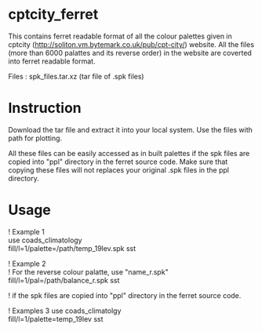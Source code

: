 # cptcity_ferret
This contains ferret readable format of all the colour palettes given in  cptcity (http://soliton.vm.bytemark.co.uk/pub/cpt-city/) website. 
All the files (more than 6000 palattes and its reverse order) in the website are coverted into ferret readable format. 

Files : spk_files.tar.xz (tar file of .spk files)

# Instruction  

Download the tar file and extract it into your local system.  Use the files with path for plotting. 


All these files can be easily accessed as in built palettes if the spk files are copied into "ppl" directory in the ferret source code. Make sure that copying  these files will not replaces your original .spk files in the ppl directory.


# Usage 

! Example 1 \
use coads_climatology \
fill/l=1/palette=/path/temp_19lev.spk sst  

! Example 2\
! For the reverse colour palatte, use "name_r.spk" \
fill/l=1/pal=/path/balance_r.spk sst 

! if the spk files are copied into "ppl" directory in the ferret source code. 

! Examples 3 
use coads_climatolgy \
fill/l=1/palette=temp_19lev sst  





